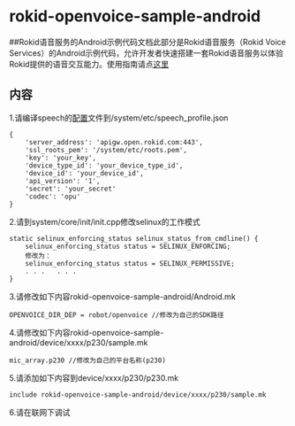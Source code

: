 # rokid-openvoice-sample-android
##Rokid语音服务的Android示例代码文档此部分是Rokid语音服务（Rokid Voice Services）的Android示例代码，允许开发者快速搭建一套Rokid语音服务以体验Rokid提供的语音交互能力。使用指南请点[这里](https://developer-forum.rokid.com/t/rokid-open-voice-sdk/97/10)

## 内容
1.请编译speech的[配置](https://developer-forum.rokid.com/t/rokid/101)文件到/system/etc/speech_profile.json

	{
		'server_address': 'apigw.open.rokid.com:443',
		'ssl_roots_pem': '/system/etc/roots.pem',
		'key': 'your_key',
		'device_type_id': 'your_device_type_id',
		'device_id': 'your_device_id',
		'api_version': '1',
		'secret': 'your_secret'
		'codec': 'opu'
	}

2.请到system/core/init/init.cpp修改selinux的工作模式
	
	static selinux_enforcing_status selinux_status_from_cmdline() {
		selinux_enforcing_status status = SELINUX_ENFORCING;
		修改为：
		selinux_enforcing_status status = SELINUX_PERMISSIVE;
		. . .	. . . 
	}

3.请修改如下内容rokid-openvoice-sample-android/Android.mk

	OPENVOICE_DIR_DEP = robot/openvoice	//修改为自己的SDK路径

4.请修改如下内容rokid-openvoice-sample-android/device/xxxx/p230/sample.mk

	mic_array.p230 //修改为自己的平台名称(p230)

5.请添加如下内容到device/xxxx/p230/p230.mk
	
	include rokid-openvoice-sample-android/device/xxxx/p230/sample.mk

6.请在联网下调试

